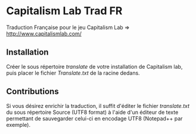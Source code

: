 Capitalism Lab Trad FR
======================

Traduction Française pour le jeu Capitalism Lab => http://www.capitalismlab.com/

Installation
------------

Créer le sous répertoire *translate* de votre installation de Capitalism lab, puis placer le fichier 
*Translate.txt* de la racine dedans.

Contributions
-------------

Si vous désirez enrichir la traduction, il suffit d'éditer le fichier *translate.txt* du sous répertoire Source (UTF8 format) à l'aide d'un éditeur de texte permettant de sauvegarder celui-ci en encodage UTF8 (Notepad++ par exemple).
